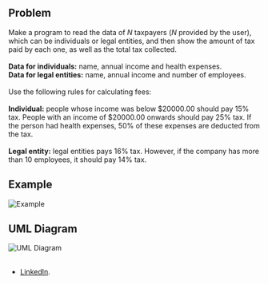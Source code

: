 ## Problem
Make a program to read the data of *N* taxpayers (*N* provided by the user), which can be individuals or legal entities, and then show the amount of tax paid by each one, as well as the total tax collected. <br/><br/>
**Data for individuals:** name, annual income and health expenses.<br/>
**Data for legal entities:** name, annual income and number of employees.<br/><br/>
Use the following rules for calculating fees:<br/><br/>
**Individual:** people whose income was below $20000.00 should pay 15% tax. People with an income of $20000.00 onwards should pay 25% tax. If the person had health expenses, 50% of these expenses are deducted from the tax.<br/><br/>
**Legal entity:** legal entities pays 16% tax. However, if the company has more than 10 employees, it should pay 14% tax.<br/>
## Example
![Example](https://i.imgur.com/WrFYQfe.png)<br/>
## UML Diagram 
![UML Diagram](https://i.imgur.com/uKnLpvl.png)<br/><br/>
- [LinkedIn](http://www.linkedin.com/in/ThiagoMunich "LinkedIn").

